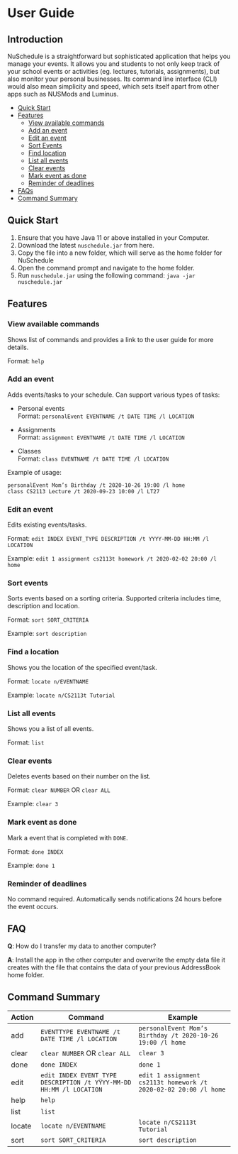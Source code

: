 # User Guide

## Introduction

NuSchedule is a straightforward but sophisticated application that helps you manage your events. It allows you 
and students to not only keep track of your school events or activities (eg. lectures, tutorials, assignments), but 
also monitor your personal businesses. Its command line interface (CLI) would also mean simplicity and speed, 
which sets itself apart from other apps such as NUSMods and Luminus. 

* [Quick Start](#quick-start)
* [Features](#features)
    * [View available commands](#view-available-commands)
    * [Add an event](#add-an-event)
    * [Edit an event](#edit-an-event)
    * [Sort Events](#sort-events)
    * [Find location](#find-a-location)
    * [List all events](#list-all-events)
    * [Clear events](#clear-events)
    * [Mark event as done](#mark-event-as-done)
    * [Reminder of deadlines](#reminder-of-deadlines)
* [FAQs](#FAQ)
* [Command Summary](#command-summary)


## Quick Start
1. Ensure that you have Java 11 or above installed in your Computer.
2. Download the latest `nuschedule.jar` from here.
3. Copy the file into a new folder, which will serve as the home folder for NuSchedule
4. Open the command prompt and navigate to the home folder.
5. Run `nuschedule.jar` using the following command: `java -jar nuschedule.jar`



## Features 

### View available commands
Shows list of commands and provides a link to the user guide for more details. 

Format: `help`


### Add an event
Adds events/tasks to your schedule. Can support various types of tasks: 

* Personal events  
  Format: `personalEvent EVENTNAME /t DATE TIME /l LOCATION`

* Assignments  
  Format: `assignment EVENTNAME /t DATE TIME /l LOCATION`

* Classes  
  Format: `class EVENTNAME /t DATE TIME /l LOCATION`


Example of usage: 

`personalEvent Mom’s Birthday /t 2020-10-26 19:00 /l home`  
`class CS2113 Lecture /t 2020-09-23 10:00 /l LT27`

### Edit an event
Edits existing events/tasks.  

Format: `edit INDEX EVENT_TYPE DESCRIPTION /t YYYY-MM-DD HH:MM /l LOCATION`  

Example: `edit 1 assignment cs2113t homework /t 2020-02-02 20:00 /l home`

### Sort events
Sorts events based on a sorting criteria. Supported criteria includes time, description and
location.

Format: `sort SORT_CRITERIA`  

Example: `sort description`

### Find a location
Shows you the location of the specified event/task.  

Format: `locate n/EVENTNAME`  

Example: `locate n/CS2113t Tutorial`

### List all events
Shows you a list of all events.  

Format: `list`  

### Clear events
Deletes events based on their number on the list.  

Format: `clear NUMBER` OR `clear ALL`  

Example: `clear 3`  


### Mark event as done
Mark a event that is completed with `DONE`.  

Format: `done INDEX`  

Example: `done 1`  

### Reminder of deadlines
No command required. Automatically sends notifications 24 hours before the event occurs. 

## FAQ

**Q**: How do I transfer my data to another computer? 

**A**: Install the app in the other computer and overwrite the empty data file it creates with the file that contains 
the data of your previous AddressBook home folder.

## Command Summary

|Action|Command|Example|
|------|-------|-------|
|add|`EVENTTYPE EVENTNAME /t DATE TIME /l LOCATION`|`personalEvent Mom’s Birthday /t 2020-10-26 19:00 /l home`|
|clear|`clear NUMBER` OR `clear ALL` |`clear 3`|
|done|`done INDEX` |`done 1` |
|edit|`edit INDEX EVENT_TYPE DESCRIPTION /t YYYY-MM-DD HH:MM /l LOCATION`|`edit 1 assignment cs2113t homework /t 2020-02-02 20:00 /l home`|
|help|`help`||
|list|`list`||
|locate|`locate n/EVENTNAME` |`locate n/CS2113t Tutorial`|
|sort|`sort SORT_CRITERIA` |`sort description`|
